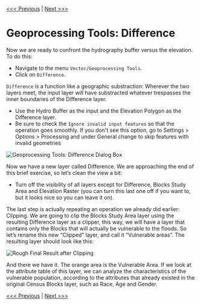 [<<< Previous](13lines2.md)  | [Next >>>](15calc.md)  

# Geoprocessing Tools: Difference

Now we are ready to confront the hydrography buffer versus the elevation. To do this:

* Navigate to the menu `Vector/Geoprocessing Tools`.
* Click on `Difference`.

`Difference` is a function like a geographic substraction: Wherever the two layers meet, the input layer will have substracted whatever trespasses the inner boundaries of the Difference layer.

* Use the Hydro Buffer as the input and the Elevation Polygon as the Difference layer. 
* Be sure to check the `Ignore invalid input features` so that the operation goes smoothly. If you don't see this option, go to Settings > Options > Processing and under General change to skip features with invalid geometries

![Geoprocessing Tools: Difference Dialog Box](images/differ1.png)

Now we have a new layer called Difference. We are approaching the end of this brief exercise, so let’s clean the view a bit:

* Turn off the visibility of all layers except for Difference, Blocks Study Area and Elevation Raster (you can turn this last one off if you want to, but it looks nice so you can leave it on).

The last step is actually repeating an operation we already did earlier: Clipping. We are going to clip the Blocks Study Area layer using the resulting Difference layer as a clipper, this way, we will have a layer that contains only the Blocks that will actually be vulnerable to the floods. So let’s rename this new “Clipped” layer, and call it “Vulnerable areas”. The resulting layer should look like this:

![Rough Final Result after Clipping](images/differ2.png)

And there we have it. The orange area is the Vulnerable Area. If we look at the attribute table of this layer, we can analyze the characteristics of the vulnerable population, according to the attributes that already existed in the original Census Blocks layer, such as Race, Age and Gender.

[<<< Previous](13lines2.md)  | [Next >>>](15calc.md)  
